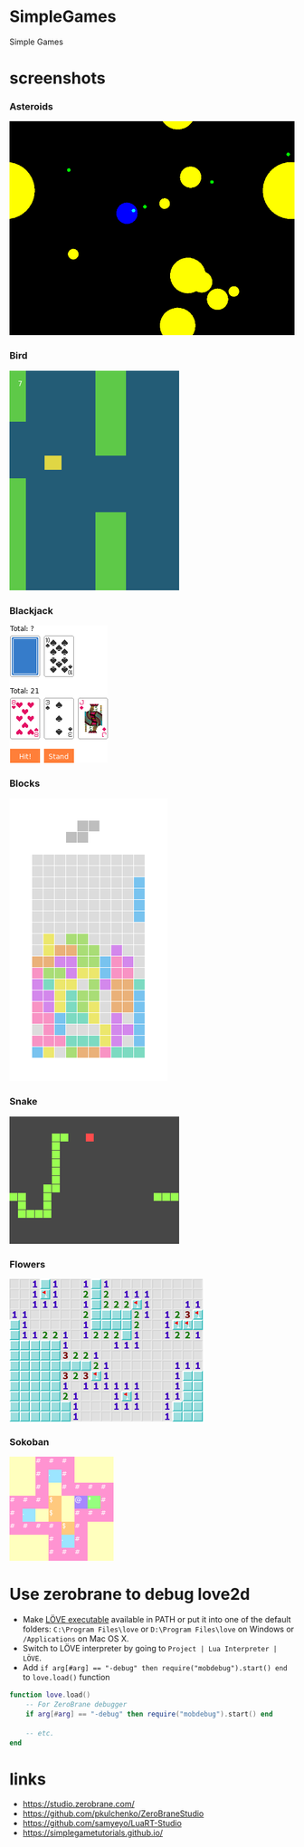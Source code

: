 # SimpleGames

Simple Games

# screenshots

### Asteroids

![Asteroids](screenshots/Asteroids.png)

### Bird

![Bird](screenshots/Bird.png)

### Blackjack

![Blackjack](screenshots/Blackjack.png)

### Blocks

![Blocks](screenshots/Blocks.png)

### Snake

![Snake](screenshots/Snake.png)

### Flowers

![Flowers](screenshots/Flowers.png)

### Sokoban

![Sokoban](screenshots/Sokoban.png)

# Use zerobrane to debug love2d

- Make [LÖVE executable](https://love2d.org/) available in PATH or put it into one of the default folders: `C:\Program Files\love` or `D:\Program Files\love` on Windows or `/Applications` on Mac OS X.
- Switch to LÖVE interpreter by going to `Project | Lua Interpreter | LÖVE`.
- Add `if arg[#arg] == "-debug" then require("mobdebug").start() end` to `love.load()` function

```lua
function love.load()
    -- For ZeroBrane debugger
    if arg[#arg] == "-debug" then require("mobdebug").start() end

    -- etc.
end
```

# links

- https://studio.zerobrane.com/
- https://github.com/pkulchenko/ZeroBraneStudio
- https://github.com/samyeyo/LuaRT-Studio
- https://simplegametutorials.github.io/
